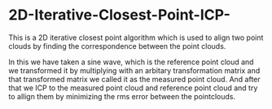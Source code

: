 # 2D-Iterative-Closest-Point-ICP-
This is a 2D iterative closest point algorithm which is used to align two point clouds by finding the correspondence between the point clouds. 

In this we have taken a sine wave, which is the reference point cloud and we transformed it by multiplying with an arbitary transformation matrix and that transformed matrix we called it as the measured point cloud. And after that we 
ICP to the measured point cloud and reference point cloud and try to allign them by minimizing the rms error between the pointclouds.
